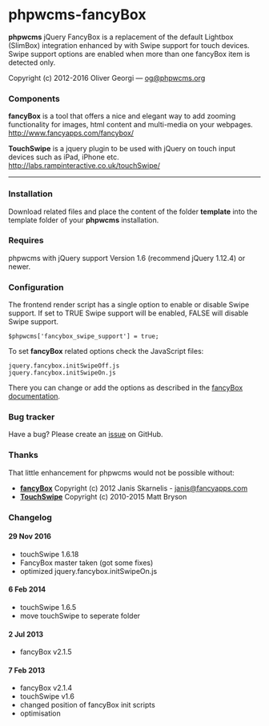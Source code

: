 phpwcms-fancyBox
================

**phpwcms** jQuery FancyBox is a replacement of the default Lightbox (SlimBox) integration enhanced by with Swipe support for touch devices. Swipe support options are enabled  when more than one fancyBox item is detected only.

Copyright (c) 2012-2016 Oliver Georgi — <og@phpwcms.org>


### Components

**fancyBox** is a tool that offers a nice and elegant way to add zooming functionality for images, html content and multi-media on your webpages. http://www.fancyapps.com/fancybox/

**TouchSwipe** is a jquery plugin to be used with jQuery on touch input devices such as iPad, iPhone etc. http://labs.rampinteractive.co.uk/touchSwipe/

---

### Installation

Download related files and place the content of the folder **template** into the template folder of your **phpwcms** installation.


### Requires

phpwcms with jQuery support Version 1.6 (recommend jQuery 1.12.4) or newer.


### Configuration

The frontend render script has a single option to enable or disable Swipe support. If set to TRUE Swipe support will be enabled, FALSE will disable Swipe support.

	$phpwcms['fancybox_swipe_support'] = true;

To set **fancyBox** related options check the JavaScript files:

	jquery.fancybox.initSwipeOff.js  
	jquery.fancybox.initSwipeOn.js

There you can change or add the options as described in the [fancyBox documentation](http://fancyapps.com/fancybox/#docs).


### Bug tracker

Have a bug? Please create an [issue](https://github.com/slackero/phpwcms-extended/issues) on GitHub.


### Thanks

That little enhancement for phpwcms would not be possible without:

- **[fancyBox](http://fancyapps.com/fancybox)** Copyright (c) 2012 Janis Skarnelis - <janis@fancyapps.com>
- **[TouchSwipe](http://labs.rampinteractive.co.uk/touchSwipe/)** Copyright (c) 2010-2015 Matt Bryson

### Changelog

#### 29 Nov 2016
- touchSwipe 1.6.18
- FancyBox master taken (got some fixes)
- optimized jquery.fancybox.initSwipeOn.js

#### 6 Feb 2014
- touchSwipe 1.6.5
- move touchSwipe to seperate folder

#### 2 Jul 2013
- fancyBox v2.1.5

#### 7 Feb 2013
- fancyBox v2.1.4
- touchSwipe v1.6
- changed position of fancyBox init scripts
- optimisation
